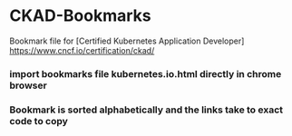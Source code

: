 
# CKAD-Bookmarks

Bookmark file for [Certified Kubernetes Application Developer] https://www.cncf.io/certification/ckad/
### import bookmarks file kubernetes.io.html directly in chrome browser
### Bookmark is sorted alphabetically and the links take to exact code to copy

